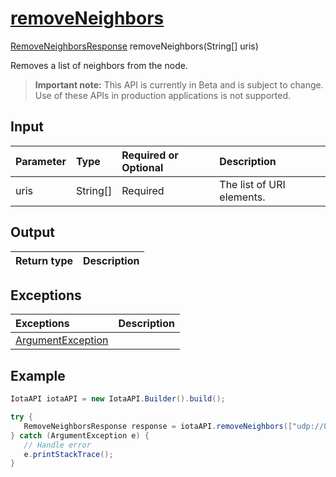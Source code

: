 
# [removeNeighbors](https://github.com/iotaledger/iota-java/blob/dev/jota/src/main/java/jota/IotaAPICore.java#L179)
 [RemoveNeighborsResponse](https://github.com/iotaledger/iota-java/blob/dev/jota/src/main/java/jota/dto/response/RemoveNeighborsResponse.java) removeNeighbors(String[] uris)

Removes a list of neighbors from the node.
> **Important note:** This API is currently in Beta and is subject to change. Use of these APIs in production applications is not supported.

## Input
| Parameter       | Type | Required or Optional | Description |
|:---------------|:--------|:--------| :--------|
| uris | String[] | Required | The list of URI elements. |
    
## Output
| Return type | Description |
|--|--|

## Exceptions
| Exceptions     | Description |
|:---------------|:--------|
| [ArgumentException](https://github.com/iotaledger/iota-java/blob/dev/jota/src/main/java/jota/error/ArgumentException.java) |  |


 ## Example
 
 ```Java
 IotaAPI iotaAPI = new IotaAPI.Builder().build();

try { 
    RemoveNeighborsResponse response = iotaAPI.removeNeighbors(["udp://8.8.8.8:14265", "udp://8.8.8.8:14265"]);
} catch (ArgumentException e) { 
    // Handle error
    e.printStackTrace(); 
}
 ```
